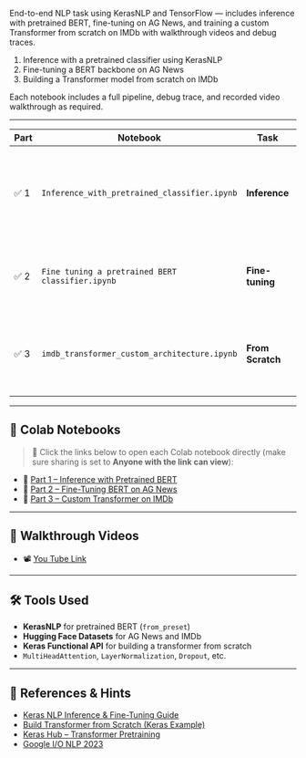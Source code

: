 End-to-end NLP task using KerasNLP and TensorFlow — includes inference with pretrained BERT, fine-tuning on AG News, and training a custom Transformer from scratch on IMDb with walkthrough videos and debug traces.


1. Inference with a pretrained classifier using KerasNLP
2. Fine-tuning a BERT backbone on AG News
3. Building a Transformer model from scratch on IMDb

Each notebook includes a full pipeline, debug trace, and recorded video walkthrough as required.

---

| Part | Notebook | Task | Description |
|------|----------|------|-------------|
| ✅ 1 | `Inference_with_pretrained_classifier.ipynb` | **Inference** | Run inference using a pretrained BERT model on custom factual statements |
| ✅ 2 | `Fine tuning a pretrained BERT classifier.ipynb` | **Fine-tuning** | Fine-tune `bert_tiny` on AG News for 4-class topic classification |
| ✅ 3 | `imdb_transformer_custom_architecture.ipynb` | **From Scratch** | Custom Transformer built from Keras layers, trained on IMDb sentiment |

---

## 📂 Colab Notebooks

> 🔗 Click the links below to open each Colab notebook directly (make sure sharing is set to **Anyone with the link can view**):

- 📘 [Part 1 – Inference with Pretrained BERT](https://colab.research.google.com/drive/1HGBA2gwNaYkctI6n_VTmvUa6-dagFmfk?usp=sharing)
- 📘 [Part 2 – Fine-Tuning BERT on AG News](https://colab.research.google.com/drive/1BHDxQPbPtA_LHh6W2ePJ9C0J1ABgUuas?usp=sharing)
- 📘 [Part 3 – Custom Transformer on IMDb](https://colab.research.google.com/drive/1vuw4So3tNjiDn-xkPD2FTWqmOg3yJLv6?usp=sharing)

---

## 🎥 Walkthrough Videos

- 📽️ [You Tube Link](YOUR_VIDEO_LINK_1)

---

## 🛠 Tools Used

- **KerasNLP** for pretrained BERT (`from_preset`)
- **Hugging Face Datasets** for AG News and IMDb
- **Keras Functional API** for building a transformer from scratch
- `MultiHeadAttention`, `LayerNormalization`, `Dropout`, etc.

---

## 🧠 References & Hints

- [Keras NLP Inference & Fine-Tuning Guide](https://colab.research.google.com/github/keras-team/keras-io/blob/master/guides/ipynb/keras_hub/getting_started.ipynb)
- [Build Transformer from Scratch (Keras Example)](https://keras.io/examples/nlp/text_classification_with_transformer/)
- [Keras Hub – Transformer Pretraining](https://keras.io/keras_hub/guides/transformer_pretraining)
- [Google I/O NLP 2023](https://io.google/2023/program/79e77594-3e72-4df2-a754-916af4f29ba9)
